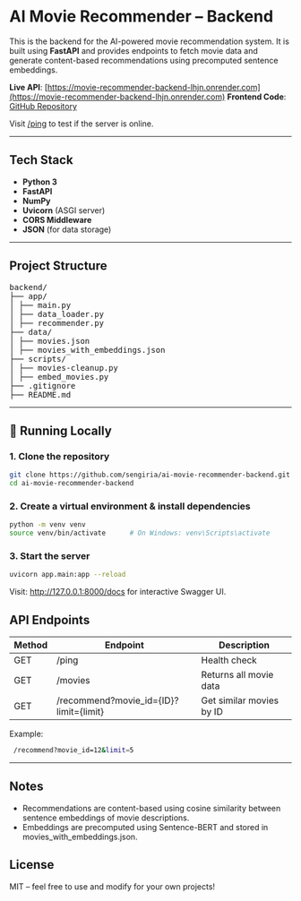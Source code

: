 # AI Movie Recommender – Backend

This is the backend for the AI-powered movie recommendation system. It is built using **FastAPI** and provides endpoints to fetch movie data and generate content-based recommendations using precomputed sentence embeddings.

**Live API**: [https://movie-recommender-backend-lhjn.onrender.com](https://movie-recommender-backend-lhjn.onrender.com)
**Frontend Code**: [GitHub Repository](https://github.com/Sengiria/movie-recommender-frontend)

Visit [/ping](https://movie-recommender-backend-lhjn.onrender.com/ping) to test if the server is online.

---

## Tech Stack

- **Python 3**
- **FastAPI**
- **NumPy**
- **Uvicorn** (ASGI server)
- **CORS Middleware**
- **JSON** (for data storage)

---

## Project Structure

<pre>backend/
├── app/
│ ├── main.py
│ ├── data_loader.py
│ ├── recommender.py
├── data/
│ ├── movies.json
│ ├── movies_with_embeddings.json
├── scripts/
│ ├── movies-cleanup.py
│ ├── embed_movies.py
├── .gitignore
├── README.md
</pre>

---

## 🚀 Running Locally

### 1. Clone the repository

```bash
git clone https://github.com/sengiria/ai-movie-recommender-backend.git
cd ai-movie-recommender-backend
```

### 2. Create a virtual environment & install dependencies

```bash
python -m venv venv
source venv/bin/activate      # On Windows: venv\Scripts\activate
```

### 3.  Start the server

```bash
uvicorn app.main:app --reload
```

Visit: http://127.0.0.1:8000/docs for interactive Swagger UI.

## API Endpoints

| Method    | Endpoint | Description |
| -------- | ------- | ------- |
| GET  | /ping    | Health check |
| GET | /movies     | Returns all movie data |
| GET    | /recommend?movie_id={ID}?limit={limit}    | Get similar movies by ID |

Example:

```bash
 /recommend?movie_id=12&limit=5
```

---

## Notes

- Recommendations are content-based using cosine similarity between sentence embeddings of movie descriptions.
- Embeddings are precomputed using Sentence-BERT and stored in movies_with_embeddings.json.

## License
MIT – feel free to use and modify for your own projects!